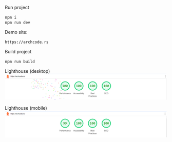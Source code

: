 Run project

````
npm i
npm run dev

````

Demo site:

````
https://archcode.rs
````

Build project

````
npm run build
````

Lighthouse (desktop)
![My Image](/public/assets/desktop.png)

Lighthouse (mobile)
![My Image](/public/assets/mobile.png)
